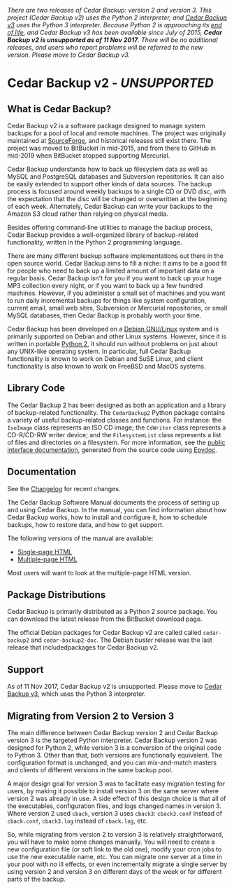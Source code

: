 _There are two releases of Cedar Backup: version 2 and version 3.
This project (Cedar Backup v2) uses the Python 2 interpreter, and 
[Cedar Backup v3](https://github.com/cedarsolutions/cedar-backup3) 
uses the Python 3 interpreter.   Because Python 2 is 
approaching its [end of life](http://legacy.python.org/dev/peps/pep-0373/#id2), 
and Cedar Backup v3 has been available since July of 2015, 
**Cedar Backup v2 is unsupported as of 11 Nov 2017**.  There will 
be no additional releases, and users who report problems will be
referred to the new version.  Please move to Cedar Backup v3._

# Cedar Backup v2 - _UNSUPPORTED_

## What is Cedar Backup?

Cedar Backup v2 is a software package designed to manage system backups for a pool
of local and remote machines. The project was originally maintained at 
[SourceForge](http://sourceforge.net/projects/cedar-backup/), 
and historical releases still exist there. The project was moved to BitBucket in
mid-2015, and from there to GitHub in mid-2019 when BitBucket stopped supporting
Mercurial.

Cedar Backup understands how to back up filesystem data as well as MySQL and
PostgreSQL databases and Subversion repositories. It can also be easily extended 
to support other kinds of data sources.  The backup process is focused around 
weekly backups to a single CD or DVD disc, with the expectation that the disc 
will be changed or overwritten at the beginning of each week. Alternately, 
Cedar Backup can write your backups to the Amazon S3 cloud rather than relying 
on physical media.

Besides offering command-line utilities to manage the backup process, Cedar
Backup provides a well-organized library of backup-related functionality,
written in the Python 2 programming language.

There are many different backup software implementations out there in the open 
source world. Cedar Backup aims to fill a niche: it aims to
be a good fit for people who need to back up a limited amount of important data
on a regular basis. Cedar Backup isn't for you if you want to back
up your huge MP3 collection every night, or if you want to back up a few hundred
machines. However, if you administer a small set of machines and you want to
run daily incremental backups for things like system configuration, current
email, small web sites, Subversion or Mercurial repositories, or small MySQL
databases, then Cedar Backup is probably worth your time.

Cedar Backup has been developed on a 
[Debian GNU/Linux](http://www.debian.org/)
system and is primarily supported on Debian and other Linux systems.
However, since it is written in portable 
[Python 2](http://www.python.org), it should run without problems on
just about any UNIX-like operating system. In particular, full Cedar
Backup functionality is known to work on Debian and SuSE Linux, and client 
functionality is also known to work on FreeBSD and MacOS systems.

## Library Code

The Cedar Backup 2 has been designed as both an application and a
library of backup-related functionality.  The `CedarBackup2` Python 
package contains a variety of useful backup-related classes and functions.  For
instance: the `IsoImage` class represents an ISO CD image;
the `CdWriter` class represents a CD-R/CD-RW writer device; and the
`FilesystemList` class represents a list of files and directories on a
filesystem.  For more information, see the 
[public interface documentation](https://cedarsolutions.github.io/cedar-backup2/docs/interface/index.html), 
generated from the source code using [Epydoc](http://epydoc.sourceforge.net).

## Documentation

See the [Changelog](https://github.com/cedarsolutions/cedar-backup2/blob/master/Changelog) for
recent changes.

The Cedar Backup Software Manual documents the process of setting up and using
Cedar Backup.  In the manual, you can find information about how Cedar Backup
works, how to install and configure it, how to schedule backups, how to restore
data, and how to get support.

The following versions of the manual are available:

* [Single-page HTML](https://cedarsolutions.github.io/cedar-backup2/docs/manual/manual.html)
* [Multiple-page HTML](https://cedarsolutions.github.io/cedar-backup2/docs/manual/index.html)

Most users will want to look at the multiple-page HTML version.

## Package Distributions

Cedar Backup is primarily distributed as a Python 2 source package.  You can
download the latest release from the BitBucket download page.

The official Debian packages for Cedar Backup v2 are called called 
`cedar-backup2` and `cedar-backup2-doc`.  The Debian _buster_ release 
was the last release that includedpackages for Cedar Backup v2.  

## Support

As of 11 Nov 2017, Cedar Backup v2 is unsupported.  Please move to 
[Cedar Backup v3](https://github.com/cedarsolutions/cedar-backup3), 
which uses the Python 3 interpreter.

## Migrating from Version 2 to Version 3

The main difference between Cedar Backup version 2 and Cedar Backup version 3
is the targeted Python interpreter.  Cedar Backup version 2 was designed for
Python 2, while version 3 is a conversion of the original code to Python 3.
Other than that, both versions are functionally equivalent.  The configuration
format is unchanged, and you can mix-and-match masters and clients of different
versions in the same backup pool.

A major design goal for version 3 was to facilitate easy migration testing for
users, by making it possible to install version 3 on the same server where
version 2 was already in use.  A side effect of this design choice is that all
of the executables, configuration files, and logs changed names in version 3.
Where version 2 used `cback`, version 3 uses `cback3`: `cback3.conf` instead of
`cback.conf`, `cback3.log` instead of `cback.log`, etc.

So, while migrating from version 2 to version 3 is relatively straightforward,
you will have to make some changes manually.  You will need to create a new
configuration file (or soft link to the old one), modify your cron jobs to use
the new executable name, etc.  You can migrate one server at a time in your
pool with no ill effects, or even incrementally migrate a single server by
using version 2 and version 3 on different days of the week or for different
parts of the backup.
